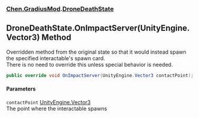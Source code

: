
### [Chen.GradiusMod](./Chen-GradiusMod 'Chen.GradiusMod').[DroneDeathState](./Chen-GradiusMod-DroneDeathState 'Chen.GradiusMod.DroneDeathState')

## DroneDeathState.OnImpactServer(UnityEngine.Vector3) Method
Overridden method from the original state so that it would instead spawn the specified interactable's spawn card.  
There is no need to override this unless special behavior is needed.  
```csharp
public override void OnImpactServer(UnityEngine.Vector3 contactPoint);
```

#### Parameters
<a name='Chen-GradiusMod-DroneDeathState-OnImpactServer(UnityEngine-Vector3)-contactPoint'></a>
`contactPoint` [UnityEngine.Vector3](https://docs.microsoft.com/en-us/dotnet/api/UnityEngine.Vector3 'UnityEngine.Vector3')  
The point where the interactable spawns  
  
